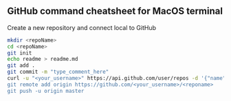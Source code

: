## GitHub command cheatsheet for MacOS terminal
Create a new repository and connect local to GitHub
```sh
mkdir <repoName>
cd <repoName>
git init
echo readme > readme.md
git add .
git commit -m "type_comment_here"
curl -u "<your_username>" https://api.github.com/user/repos -d '{"name": "<repoName"}
git remote add origin https://github.com/<your_username>/<reponame>
git push -u origin master
```
